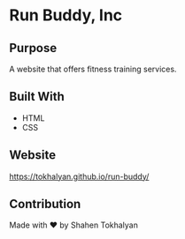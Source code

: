# Run Buddy, Inc

## Purpose
A website that offers fitness training services. 

## Built With
* HTML
* CSS

## Website
https://tokhalyan.github.io/run-buddy/

## Contribution
Made with ❤️ by Shahen Tokhalyan
